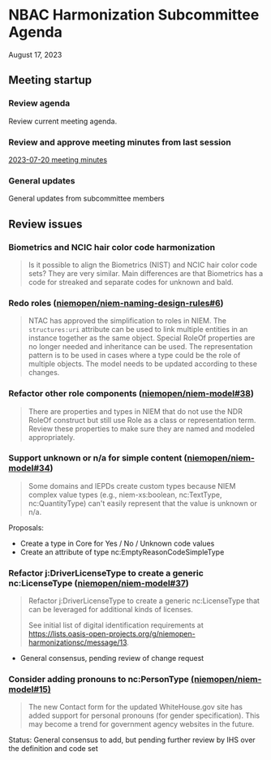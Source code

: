 
# NBAC Harmonization Subcommittee Agenda

August 17, 2023

## Meeting startup

### Review agenda

Review current meeting agenda.

### Review and approve meeting minutes from last session

[2023-07-20 meeting minutes](./2023-08-03-minutes.md)

### General updates

General updates from subcommittee members

## Review issues

### Biometrics and NCIC hair color code harmonization

> Is it possible to align the Biometrics (NIST) and NCIC hair color code sets?  They are very similar.  Main differences are that Biometrics has a code for streaked and separate codes for unknown and bald.

### Redo roles ([niemopen/niem-naming-design-rules#6](https://github.com/niemopen/niem-naming-design-rules/issues/6))

> NTAC has approved the simplification to roles in NIEM.  The `structures:uri` attribute can be used to link multiple entities in an instance together as the same object.  Special RoleOf properties are no longer needed and inheritance can be used.  The representation pattern is to be used in cases where a type could be the role of multiple objects.  The model needs to be updated according to these changes.

### Refactor other role components ([niemopen/niem-model#38](https://github.com/niemopen/niem-model/issues/38))

> There are properties and types in NIEM that do not use the NDR RoleOf construct but still use Role as a class or representation term. Review these properties to make sure they are named and modeled appropriately.

### Support unknown or n/a for simple content ([niemopen/niem-model#34](https://github.com/niemopen/niem-model/issues/34))

> Some domains and IEPDs create custom types because NIEM complex value types (e.g., niem-xs:boolean, nc:TextType, nc:QuantityType) can't easily represent that the value is unknown or n/a.

Proposals:

- Create a type in Core for Yes / No / Unknown code values
- Create an attribute of type nc:EmptyReasonCodeSimpleType

### Refactor j:DriverLicenseType to create a generic nc:LicenseType ([niemopen/niem-model#37](https://github.com/niemopen/niem-model/issues/37))

> Refactor j:DriverLicenseType to create a generic nc:LicenseType that can be leveraged for additional kinds of licenses.
>
> See initial list of digital identification requirements at https://lists.oasis-open-projects.org/g/niemopen-harmonizationsc/message/13.

- General consensus, pending review of change request

### Consider adding pronouns to nc:PersonType [(niemopen/niem-model#15)](https://github.com/niemopen/niem-model/issues/15)

> The new Contact form for the updated WhiteHouse.gov site has added support for personal pronouns (for gender specification). This may become a trend for government agency websites in the future.

Status: General consensus to add, but pending further review by IHS over the definition and code set
